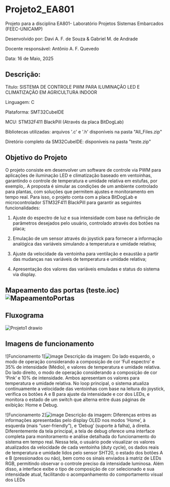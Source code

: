 # Projeto2_EA801

Projeto para a disciplina EA801- Laboratório Projetos Sistemas Embarcados (FEEC-UNICAMP)

Desenvolvido por: Davi A. F. de Souza & Gabriel M. de Andrade

Docente responsável: Antônio A. F. Quevedo

Data: 16 de Maio, 2025

## Descrição:
Título: SISTEMA DE CONTROLE PWM PARA ILUMINAÇÃO LED E CLIMATIZAÇÃO EM AGRICULTURA INDOOR

Linguagem: C

Plataforma: SMT32CubeIDE

MCU: STM32F411 BlackPill (Através da placa BitDogLab)

Bibliotecas utilizadas: arquivos '.c' e '.h' disponíveis na pasta "All_Files.zip"

Diretório completo da SM32CubeIDE: disponíveis na pasta "teste.zip"
	
## Objetivo do Projeto

O projeto consiste em desenvolver um software de controle via PWM para aplicações de iluminação LED e climatização  baseado em ventoinhas, garantindo o controle de temperatura e umidade relativa em estufas, por exemplo,. A proposta é simular as condições de um ambiente controlado para plantas, com soluções que permitem ajustes e monitoramento em tempo real. Para isso, o projeto conta com a placa BitDogLab e microcontrolador STM32F411 BlackPill para garantir as seguintes funcionalidades:

1. Ajuste do espectro de luz e sua intensidade com base na definição de parâmetros desejados pelo usuário, controlado através dos botões na placa;

2. Emulação de um sensor através do joystick para fornecer a informação analógica das variáveis simulando a temperatura e umidade relativa; 

3. Ajuste da velocidade da ventoinha para ventilação e exaustão a partir das mudanças nas variáveis de temperatura e umidade relativa;

4. Apresentação dos valores das variáveis emuladas e status do sistema via display.


## Mapeamento das portas (teste.ioc) ![MapeamentoPortas](https://github.com/user-attachments/assets/f4c24dea-967b-4e9c-9ea4-fa6a582366e7)

## Fluxograma
![Projeto1 drawio](https://github.com/user-attachments/assets/6de09160-3b30-433d-8074-248ff48ea927)

## Imagens de funcionamento
![Funcionamento 1]![image](https://github.com/user-attachments/assets/31bab5e8-e6f5-4bbb-8e0a-5185b94da3db)
Descrição da imagem: Do lado esquerdo, o modo de operação considerando a composição de cor ‘Full espectro’ e 35% de intensidade (Médio), e valores de temperatura e umidade relativa. Do lado direito,  o modo de operação considerando a composição de cor ‘Pink’ e 10% de intensidade. Ambos apresentam os valores para temperatura e umidade relativa. No loop principal, o sistema atualiza continuamente a velocidade das ventoinhas com base na leitura do joystick, verifica os botões A e B para ajuste da intensidade e cor dos LEDs, e monitora o estado de um switch que alterna entre duas páginas de exibição: Home e Debug.

![Funcionamento 2]![image](https://github.com/user-attachments/assets/31bab5e8-e6f5-4bbb-8e0a-5185b94da3db)
Descrição da imagem: Diferenças entres as informações apresentadas pelo display OLED nos modos ‘Home’, à esquerda (mais “user-friendly”), e ‘Debug’ (suporte à falha), à direita. Diferentemente da tela principal, a tela de debug oferece uma interface completa para monitoramento e análise detalhada do funcionamento do sistema em tempo real. Nessa tela, o usuário pode visualizar os valores atualizados da velocidade de cada ventoinha (duty cycle), os dados reais de temperatura e umidade lidos pelo sensor SHT20, o estado dos botões A e B (pressionados ou não), bem como os sinais enviados à matriz de LEDs RGB, permitindo observar o controle preciso da intensidade luminosa. Além disso, a interface exibe o tipo de composição de cor selecionado e sua intensidade atual, facilitando o acompanhamento do comportamento visual dos LEDs
